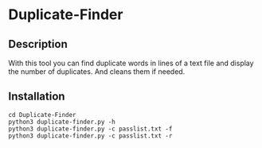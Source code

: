 # Duplicate-Finder
## Description
With this tool you can find duplicate words in lines of a text file and display the number of duplicates. And cleans them if needed.

## Installation
``` pip3 install -r requirements.txt
cd Duplicate-Finder 
python3 duplicate-finder.py -h 
python3 duplicate-finder.py -c passlist.txt -f
python3 duplicate-finder.py -c passlist.txt -r
``` 
